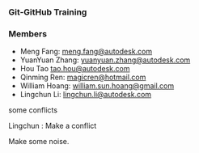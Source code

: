 ### Git-GitHub Training

### Members
 - Meng Fang: meng.fang@autodesk.com
 - YuanYuan Zhang: yuanyuan.zhang@autodesk.com
 - Hou Tao tao.hou@autodesk.com
 - Qinming Ren:  magicren@hotmail.com
 - William Hoang: william.sun.hoang@gmail.com
 - Lingchun Li: lingchun.li@autodesk.com

some conflicts
 
 Lingchun : Make a conflict
 
 Make some noise.
 
